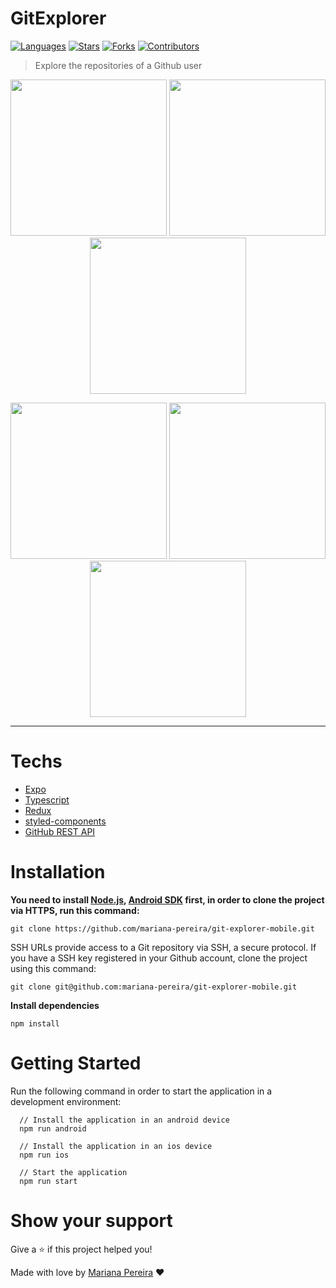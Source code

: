 # GitExplorer


[![Languages](https://img.shields.io/github/languages/count/mariana-pereira/git-explorer-mobile?color=28a745&style=flat)](#)
[![Stars](https://img.shields.io/github/stars/mariana-pereira/git-explorer-mobile?color=28a745&style=flat)](https://github.com/mariana-pereira/git-explorer-mobile/stargazers)
[![Forks](https://img.shields.io/github/forks/mariana-pereira/git-explorer-mobile?color=28a745&style=flat)](https://github.com/mariana-pereira/git-explorer-mobile/network/members)
[![Contributors](https://img.shields.io/github/contributors/mariana-pereira/git-explorer-mobile?color=28a745&style=flat)](https://github.com/mariana-pereira/git-explorer-mobile/graphs/contributors)

> Explore the repositories of a Github user

<p align="center">
   <img src=".github/android-home-light.png" width="250"/>
   <img src=".github/android-home-dark.png" width="250"/>
   <img src=".github/android-home-search.png" width="250"/>
</p>

<p align="center">
   <img src=".github/ios-home-light.png" width="250"/>
   <img src=".github/ios-home-dark.png" width="250"/>
   <img src=".github/ios-home-search.png" width="250"/>
</p>

---

# Techs


- [Expo](https://expo.dev/)
- [Typescript](https://www.typescriptlang.org/)
- [Redux](https://redux.js.org/)
- [styled-components](https://styled-components.com/)
- [GitHub REST API](https://docs.github.com/en/rest)

# Installation

**You need to install [Node.js](https://nodejs.org/en/download/), [Android SDK](https://developer.android.com/studio/?gclid=Cj0KCQjw-O35BRDVARIsAJU5mQV6QZXakbDx6ceX5Erq2Kl5XaEtQViwuwF2d3QzlsvVrBmprPgI71oaAooFEALw_wcB&gclsrc=aw.ds) first, in order to clone the project via HTTPS, run this command:**

```git clone https://github.com/mariana-pereira/git-explorer-mobile.git```

SSH URLs provide access to a Git repository via SSH, a secure protocol. If you have a SSH key registered in your Github account, clone the project using this command:

```git clone git@github.com:mariana-pereira/git-explorer-mobile.git```

**Install dependencies**

```npm install```

# Getting Started

Run the following command in order to start the application in a development environment:

```
  // Install the application in an android device
  npm run android

  // Install the application in an ios device
  npm run ios

  // Start the application
  npm run start
```

# Show your support

Give a ⭐️ if this project helped you!

Made with love by [Mariana Pereira](https://github.com/mariana-pereira) :heart:
